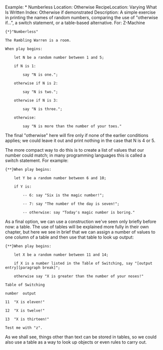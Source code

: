 Example: * Numberless
Location: Otherwise
RecipeLocation: Varying What Is Written
Index: Otherwise if demonstrated
Description: A simple exercise in printing the names of random numbers, comparing the use of "otherwise if...", a switch statement, or a table-based alternative.
For: Z-Machine

  

``` inform7
{*}"Numberless"

The Rambling Warren is a room.

When play begins:

	let N be a random number between 1 and 5;

	if N is 1:

		say "N is one.";

	otherwise if N is 2:

		say "N is two.";

	otherwise if N is 3:

		say "N is three.";

	otherwise:

		say "N is more than the number of your toes."
```

  
The final "otherwise" here will fire only if none of the earlier conditions applies; we could leave it out and print nothing in the case that N is 4 or 5.

  
The more compact way to do this is to create a list of values that our number could match; in many programming languages this is called a switch statement. For example:

  

``` inform7
{**}When play begins:

	let Y be a random number between 6 and 10;

	if Y is:

		-- 6: say "Six is the magic number!";

		-- 7: say "The number of the day is seven!";

		-- otherwise: say "Today's magic number is boring."
```

  
As a final option, we can use a construction we've seen only briefly before now: a table. The use of tables will be explained more fully in their own chapter, but here we see in brief that we can assign a number of values to one column of a table and then use that table to look up output:

  

``` inform7
{**}When play begins:

	let X be a random number between 11 and 14;

	if X is a number listed in the Table of Switching, say "[output entry][paragraph break]";

	otherwise say "X is greater than the number of your noses!"

Table of Switching

number	output

11	"X is eleven!"

12	"X is twelve!"

13	"X is thirteen!"

Test me with "z".
```

  
As we shall see, things other than text can be stored in tables, so we could also use a table as a way to look up objects or even rules to carry out.

